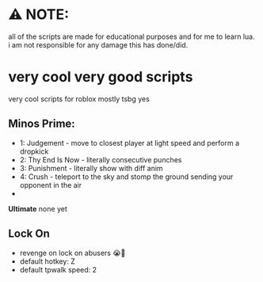 # ⚠ NOTE:
all of the scripts are made for educational purposes and for me to learn lua. i am not responsible for any damage this has done/did.

# very cool very good scripts
very cool scripts for roblox mostly tsbg yes

## Minos Prime:
- 1: Judgement - move to closest player at light speed and perform a dropkick
- 2: Thy End Is Now - literally consecutive punches
- 3: Punishment - literally show with diff anim
- 4: Crush - teleport to the sky and stomp the ground sending your opponent in the air
- 
**Ultimate**
none yet

## Lock On
- revenge on lock on abusers 😭🙏
- default hotkey: Z
- default tpwalk speed: 2
